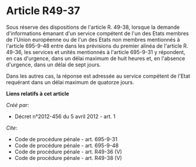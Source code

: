 # Article R49-37

Sous réserve des dispositions de l'article R. 49-38, lorsque la demande d'informations émanant d'un service compétent de l'un
des Etats membres de l'Union européenne ou de l'un des Etats non membres mentionnés à l'article 695-9-48 entre dans les
prévisions du premier alinéa de l'article R. 49-36, les services et unités mentionnés à l'article 695-9-31 y répondent, en
cas d'urgence, dans un délai maximum de huit heures et, en l'absence d'urgence, dans un délai de sept jours. 

Dans les autres cas, la réponse est adressée au service compétent de l'Etat requérant dans un délai maximum de quatorze
jours.

**Liens relatifs à cet article**

_Créé par_:

  - Décret n°2012-456 du 5 avril 2012 - art. 1

_Cite_:

  - Code de procédure pénale - art. 695-9-31
  - Code de procédure pénale - art. 695-9-48
  - Code de procédure pénale - art. R49-36 (V)
  - Code de procédure pénale - art. R49-38 (V)
